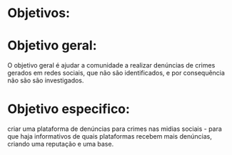 # Objetivos:
# Objetivo geral:
O objetivo geral é ajudar a comunidade a realizar denúncias de crimes gerados em redes sociais, que
não são identificados, e por consequência não são são investigados.
# Objetivo especifico:
criar uma plataforma de denúncias para crimes nas midias sociais - para que haja informativos de quais plataformas
recebem mais denúncias, criando uma reputação e uma base.

